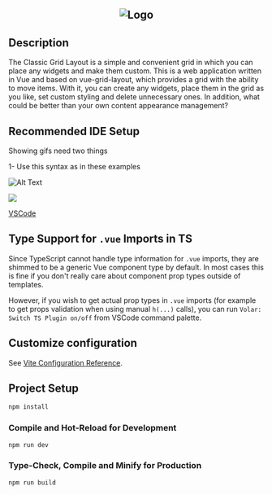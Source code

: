 <h2 align="center" id="font-patcher">
<img src="https://raw.githubusercontent.com/romkery/weather-grid-layout/15bc587b98dafa483ab6c649242040cbf23403e4/readme-content/title.svg?token=ATMWOJVNR7QUHKUMDYLVM6TCZ6KXG" alt="Logo">
</h2>

## Description

The Classic Grid Layout is a simple and convenient grid in which you can place any widgets and make them custom. This is
a web application written in Vue and based on vue-grid-layout, which provides a grid with the ability to move items.
With it, you can create any widgets, place them in the grid as you like, set custom styling and delete unnecessary ones.
In addition, what could be better than your own content appearance management?

## Recommended IDE Setup

Showing gifs need two things

1- Use this syntax as in these examples

![Alt Text](https://github.com/romkery/weather-grid-layout/blob/weather-grid/readme-content/Preview.gif?raw=true)

<img src="https://github.com/romkery/weather-grid-layout/blob/weather-grid/readme-content/Preview.gif?raw=true"></img>

[VSCode](https://code.visualstudio.com/)

## Type Support for `.vue` Imports in TS

Since TypeScript cannot handle type information for `.vue` imports, they are shimmed to be a generic Vue component type
by default. In most cases this is fine if you don't really care about component prop types outside of templates.

However, if you wish to get actual prop types in `.vue` imports (for example to get props validation when using
manual `h(...)` calls), you can run `Volar: Switch TS Plugin on/off` from VSCode command palette.

## Customize configuration

See [Vite Configuration Reference](https://vitejs.dev/config/).

## Project Setup

```sh
npm install
```

### Compile and Hot-Reload for Development

```sh
npm run dev
```

### Type-Check, Compile and Minify for Production

```sh
npm run build
```
